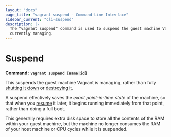 ```yaml
---
layout: "docs"
page_title: "vagrant suspend - Command-Line Interface"
sidebar_current: "cli-suspend"
description: |-
  The "vagrant suspend" command is used to suspend the guest machine Vagrant is
  currently managing.
---
```


# Suspend

**Command: `vagrant suspend [name|id]`**

This suspends the guest machine Vagrant is managing, rather than fully
[shutting it down](/docs/cli/halt.html) or [destroying it](/docs/cli/destroy.html).

A suspend effectively saves the _exact point-in-time state_ of the machine,
so that when you [resume](/docs/cli/resume.html) it later, it begins running
immediately from that point, rather than doing a full boot.

This generally requires extra disk space to store all the contents of the
RAM within your guest machine, but the machine no longer consumes the
RAM of your host machine or CPU cycles while it is suspended.
